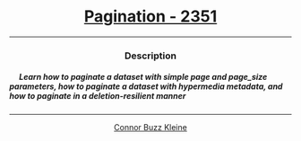 # [<center>Pagination - 2351</center>](https://intranet.hbtn.io/projects/2351)

---

### <center>Description</center>

##### &emsp; Learn how to paginate a dataset with simple page and page_size parameters, how to paginate a dataset with hypermedia metadata, and how to paginate in a deletion-resilient manner

---

[<center>Connor Buzz Kleine</center>](https://github.com/conkobar)

